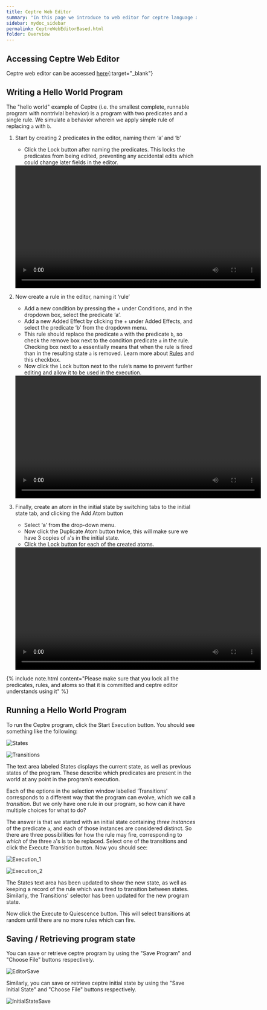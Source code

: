 ```yaml
---
title: Ceptre Web Editor
summary: "In this page we introduce to web editor for ceptre language and run a small hello world program"
sidebar: mydoc_sidebar
permalink: CeptreWebEditorBased.html
folder: Overview
---
```


## Accessing Ceptre Web Editor
Ceptre web editor can be accessed [here](CeptreWebEditor.html){:target="_blank"}

## Writing a Hello World Program

The "hello world" example of Ceptre (i.e. the smallest complete, runnable program with nontrivial behavior) is a program with two predicates and a single rule. We simulate a behavior wherein we apply simple rule of replacing `a` with `b`.

1. Start by creating 2 predicates in the editor, naming them ‘a’ and ‘b’ 
    - Click the Lock button after naming the predicates. This locks the predicates from being edited, preventing any accidental edits which could change later fields in the editor.
    
    <video width = "650" controls>
    <source src = "https://user-images.githubusercontent.com/42487202/148257087-50f3031b-5a61-4aff-940a-56ed605d945d.mov">
    </video>

2. Now create a rule in the editor, naming it ‘rule’
    - Add a new condition by pressing the + under Conditions, and in the dropdown box, select the predicate ‘a’.
    - Add a new Added Effect by clicking the + under Added Effects, and select the predicate ‘b’ from the dropdown menu.
    - This rule should replace the predicate `a` with the predicate `b`, so check the remove box next to the condition predicate `a` in the rule. Checking box next to `a` essentially means that when the rule is fired than in the resulting state `a` is removed. Learn more about [Rules](/Rules.html) and this checkbox.
    - Now click the Lock button next to the rule’s name to prevent further editing and allow it to be used in the execution.

    <video width = "650" controls>
    <source src = "https://user-images.githubusercontent.com/42487202/148257153-7ab9a003-ddd0-47c0-a048-beebee760592.mov">
    </video>

3. Finally, create an atom in the initial state by switching tabs to the initial state tab, and clicking the Add Atom button
    - Select ‘a’ from the drop-down menu. 
    - Now click the Duplicate Atom button twice, this will make sure we have 3 copies of `a`'s in the initial state.
    - Click the Lock button for each of the created atoms. 

    <video width = "650" controls>
    <source src = "https://user-images.githubusercontent.com/42487202/148257203-02dfdf5a-5917-4707-a57d-c00e7f9d6231.mov">
    </video>

{% include note.html content="Please make sure that you lock all the predicates, rules, and atoms so that it is committed and ceptre editor understands using it" %}

## Running a Hello World Program

To run the Ceptre program, click the Start Execution button. You should see something like the following:

![States](https://user-images.githubusercontent.com/42487202/148247870-fefd6923-7026-4162-92a5-33df8e4ba88a.png)

![Transitions](https://user-images.githubusercontent.com/42487202/148247941-899f15d6-4016-43a9-9e4d-2f5231ef1c50.png)

The text area labeled States displays the current state, as well as previous states of the program. These describe which predicates are present in the world at any point in the program’s execution.

Each of the options in the selection window labelled ‘Transitions’ corresponds to a different way that the program can evolve, which we call a *transition*. But we only have one rule in our program, so how can it have multiple choices for what to do?

The answer is that we started with an initial state containing *three instances* of the predicate `a`, and each of those instances are considered distinct. So there are three possibilities for how the rule may fire, corresponding to *which* of the three `a`'s is to be replaced.
Select one of the transitions and click the Execute Transition button. Now you should see:

![Execution_1](https://user-images.githubusercontent.com/42487202/148248002-b6ba3516-d5f7-45d8-a90f-43ea7b0fa4c3.png)

![Execution_2](https://user-images.githubusercontent.com/42487202/148248029-e69e71e6-8445-435d-986c-b2e6712d38b4.png)

The States text area has been updated to show the new state, as well as keeping a record of the rule which was fired to transition between states. Similarly, the Transitions' selector has been updated for the new program state.

Now click the Execute to Quiescence button. This will select transitions at random until there are no more rules which can fire.

## Saving / Retrieving program state
You can save or retrieve ceptre program by using the "Save Program" and "Choose File" buttons respectively.

![EditorSave](https://user-images.githubusercontent.com/42487202/148253639-d88494b5-1ea3-41e6-ae8f-2cccb2828d79.png)

Similarly, you can save or retrieve ceptre initial state by using the "Save Initial State" and "Choose File" buttons respectively.

![InitialStateSave](https://user-images.githubusercontent.com/42487202/148253685-ca344351-3bec-40e8-9b5c-d5e79eed18b5.png)

